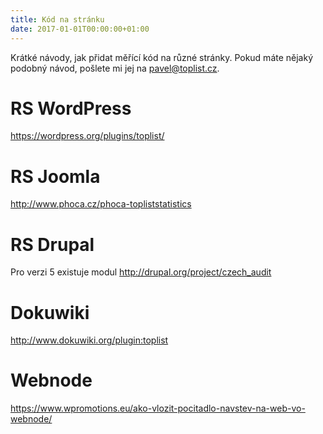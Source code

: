 ```yaml
---
title: Kód na stránku
date: 2017-01-01T00:00:00+01:00
---
```

Krátké návody, jak přidat měřící kód na různé stránky. Pokud máte nějaký podobný návod, pošlete mi jej na pavel@toplist.cz.

# RS WordPress

https://wordpress.org/plugins/toplist/
# RS Joomla

http://www.phoca.cz/phoca-topliststatistics
# RS Drupal

Pro verzi 5 existuje modul http://drupal.org/project/czech_audit
# Dokuwiki

http://www.dokuwiki.org/plugin:toplist
# Webnode

https://www.wpromotions.eu/ako-vlozit-pocitadlo-navstev-na-web-vo-webnode/
